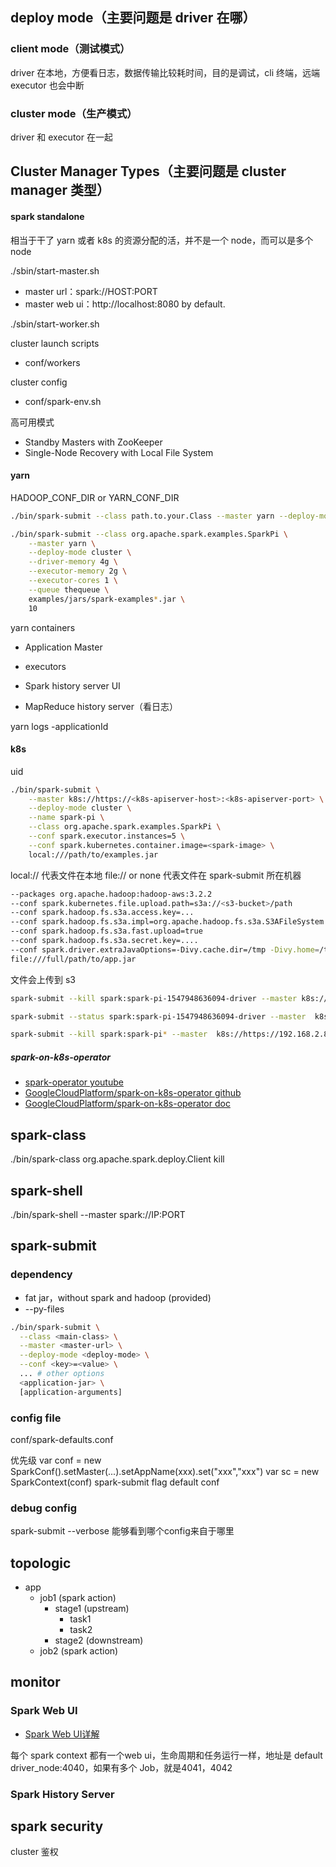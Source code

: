 

## deploy mode（主要问题是 driver 在哪）

### client mode（测试模式）

driver 在本地，方便看日志，数据传输比较耗时间，目的是调试，cli 终端，远端 executor 也会中断

### cluster mode（生产模式）

driver 和 executor 在一起


## Cluster Manager Types（主要问题是 cluster manager 类型）

#### spark standalone

相当于干了 yarn 或者 k8s 的资源分配的活，并不是一个 node，而可以是多个 node

./sbin/start-master.sh

- master url：spark://HOST:PORT
- master web ui：http://localhost:8080 by default.

./sbin/start-worker.sh <master-spark-URL>

cluster launch scripts
- conf/workers

cluster config
- conf/spark-env.sh

高可用模式
- Standby Masters with ZooKeeper
- Single-Node Recovery with Local File System


#### yarn

HADOOP_CONF_DIR or YARN_CONF_DIR

```bash
./bin/spark-submit --class path.to.your.Class --master yarn --deploy-mode cluster [options] <app jar> [app options]

./bin/spark-submit --class org.apache.spark.examples.SparkPi \
    --master yarn \
    --deploy-mode cluster \
    --driver-memory 4g \
    --executor-memory 2g \
    --executor-cores 1 \
    --queue thequeue \
    examples/jars/spark-examples*.jar \
    10
```

yarn containers
- Application Master
- executors

- Spark history server UI
- MapReduce history server（看日志）

yarn logs -applicationId <app ID>

#### k8s

uid

```bash
./bin/spark-submit \
    --master k8s://https://<k8s-apiserver-host>:<k8s-apiserver-port> \
    --deploy-mode cluster \
    --name spark-pi \
    --class org.apache.spark.examples.SparkPi \
    --conf spark.executor.instances=5 \
    --conf spark.kubernetes.container.image=<spark-image> \
    local:///path/to/examples.jar
```

local:// 代表文件在本地
file:// or none 代表文件在 spark-submit 所在机器

```bash
--packages org.apache.hadoop:hadoop-aws:3.2.2
--conf spark.kubernetes.file.upload.path=s3a://<s3-bucket>/path
--conf spark.hadoop.fs.s3a.access.key=...
--conf spark.hadoop.fs.s3a.impl=org.apache.hadoop.fs.s3a.S3AFileSystem
--conf spark.hadoop.fs.s3a.fast.upload=true
--conf spark.hadoop.fs.s3a.secret.key=....
--conf spark.driver.extraJavaOptions=-Divy.cache.dir=/tmp -Divy.home=/tmp
file:///full/path/to/app.jar
```

文件会上传到 s3

```bash
spark-submit --kill spark:spark-pi-1547948636094-driver --master k8s://https://192.168.2.8:8443

spark-submit --status spark:spark-pi-1547948636094-driver --master  k8s://https://192.168.2.8:8443

spark-submit --kill spark:spark-pi* --master  k8s://https://192.168.2.8:8443
```

##### spark-on-k8s-operator

- [spark-operator youtube](https://www.youtube.com/watch?v=muTqsay1ix4&t=5s)
- [GoogleCloudPlatform/spark-on-k8s-operator github](https://github.com/GoogleCloudPlatform/spark-on-k8s-operator)
- [GoogleCloudPlatform/spark-on-k8s-operator doc](https://github.com/GoogleCloudPlatform/spark-on-k8s-operator/tree/master/docs)


## spark-class

./bin/spark-class org.apache.spark.deploy.Client kill <master url> <driver ID>


## spark-shell

./bin/spark-shell --master spark://IP:PORT


## spark-submit

### dependency

- fat jar，without spark and hadoop (provided)
- --py-files

```bash
./bin/spark-submit \
  --class <main-class> \
  --master <master-url> \
  --deploy-mode <deploy-mode> \
  --conf <key>=<value> \
  ... # other options
  <application-jar> \
  [application-arguments]
```

### config file

conf/spark-defaults.conf

优先级
var conf = new SparkConf().setMaster(...).setAppName(xxx).set("xxx","xxx")
var sc = new SparkContext(conf)
spark-submit flag
default conf

### debug config

spark-submit --verbose
能够看到哪个config来自于哪里


## topologic

- app
  - job1 (spark action)
    - stage1 (upstream)
      - task1
      - task2
    - stage2 (downstream)
  - job2 (spark action)


## monitor

### Spark Web UI

- [Spark Web UI详解](https://blog.csdn.net/qq_27639777/article/details/81069893)

每个 spark context 都有一个web ui，生命周期和任务运行一样，地址是 default driver_node:4040，如果有多个 Job，就是4041，4042

### Spark History Server


## spark security

cluster 鉴权



